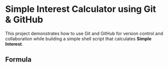 # Simple Interest Calculator using Git & GitHub

This project demonstrates how to use Git and GitHub for version control and collaboration while building a simple shell script that calculates **Simple Interest**.

## Formula
